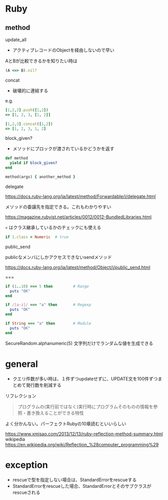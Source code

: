 # Ruby

## method
update_all
- アクティブレコードのObjectを経由しないので早い

AとBが比較できるかを知りたい時は
```ruby
(A <=> B).nil?
```

concat
- 破壊的に連結する

e.g.
```ruby
[1,2,3].push([1,2])
=> [1, 2, 3, [1, 2]]

[1,2,3].concat([1,2])
=> [1, 2, 3, 1, 2]
```

block_given?
- メソッドにブロックが渡されているかどうかを返す
```ruby
def method
  yield if block_given?
end

method(args) { another_method }
```

delegate

https://docs.ruby-lang.org/ja/latest/method/Forwardable/i/delegate.html

メソッドの委譲先を指定できる。これもわかりやすい

https://magazine.rubyist.net/articles/0012/0012-BundledLibraries.html

`<`   はクラス継承しているかのチェックにも使える
```ruby
if 1.class < Numeric  # true
```

public_send

publicなメンバにしかアクセスできないsendメソッド

https://docs.ruby-lang.org/ja/latest/method/Object/i/public_send.html

===

```ruby
if (1..10) === 5 then         # Range
  puts "OK"
end

if /[a-z]/ === "a" then       # Regexp
  puts "OK"
end

if String === "a" then        # Module
  puts "OK"
end
```
 
SecureRandom.alphanumeric(5)
文字列だけでランダムな値を生成できる

# general
- クエリ件数が多い時は、１件ずつupdateせずに、UPDATE文を100件ずつまとめて発行数を削減する

リフレクション
> プログラムの(実行前ではなく)実行時にプログラムそのものの情報を参照・書き換えることができる特性

よく分かんない。パーフェクトRubyの10章読むといいらしい

https://www.xmisao.com/2013/12/13/ruby-reflection-method-summary.html
wikipedia
https://en.wikipedia.org/wiki/Reflection_%28computer_programming%29

# exception
- rescueで型を指定しない場合は、StandardErrorをrescueする
- StandardErrorをrescueした場合、StandardErrorとそのサブクラスがrescueされる



